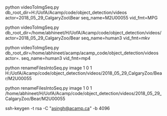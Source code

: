 python videoToImgSeq.py db_root_dir=H:/UofA/Acamp/code/object_detection/videos actor=2018_05_29_CalgaryZoo\Bear seq_name=M2U00055 vid_fmt=MPG

python videoToImgSeq.py db_root_dir=/home/abhineet/H/UofA/Acamp/code/object_detection/videos/ actor=2018_05_29_CalgaryZoo/Bear seq_name=human3 vid_fmt=mkv

python videoToImgSeq.py db_root_dir=/home/abhineet/acamp/acamp_code/object_detection/videos actor=. seq_name=human3 vid_fmt=mp4

python renameFilesIntoSeq.py image 1 0 1 H:/UofA/Acamp/code/object_detection/videos/2018_05_29_CalgaryZoo/Bear/M2U00055

python renameFilesIntoSeq.py image 1 0 1 /home/abhineet/H/UofA/Acamp/code/object_detection/videos/2018_05_29_CalgaryZoo/Bear/M2U00055

ssh-keygen -t rsa -C "asingh@acamp.ca" -b 4096